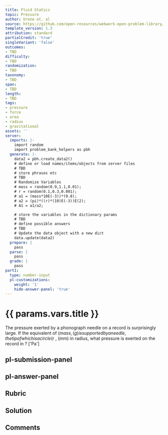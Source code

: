 ```yaml
---
title: Fluid Statics
topic: Pressure
author: Urone et. al
source: https://github.com/open-resources/webwork-open-problem-library/tree/master/Contrib/BrockPhysics/College_Physics_Urone/11.Fluid_Statics/NU_U17-11-03-002.pg
template_version: 1.3
attribution: standard
partialCredit: 'true'
singleVariant: 'false'
outcomes:
- TBD
difficulty:
- TBD
randomization:
- TBD
taxonomy:
- TBD
span:
- TBD
length:
- TBD
tags:
- pressure
- force
- area
- radius
- gravitational
assets: ''
server:
  imports: |-
    import random
    import problem_bank_helpers as pbh
  generate: |-
    data2 = pbh.create_data2()
    # define or load names/items/objects from server files
    # TBD
    # store phrases etc
    # TBD
    # Randomize Variables
    # mass = random(0.9,1.1,0.01);
    # r = random(0.1,0.3,0.001);
    # a1 = (mass*10E(-3))*(9.8);
    # a2 = (pi)*((r)*(10)E(-3))E(2);
    # A1 = a1/a2;

    # store the variables in the dictionary params
    # TBD
    # define possible answers
    # TBD
    # Update the data object with a new dict
    data.update(data2)
  prepare: |
    pass
  parse: |
    pass
  grade: |
    pass
part1:
  type: number-input
  pl-customizations:
    weight: '1'
    hide-answer-panel: 'true'
---
```


# {{ params.vars.title }} 


The pressure exerted by a phonograph needle on a record is surprisingly large. If the equivalent of ($mass , (g) is supported by a needle, the tip of which is a circle ($r , (mm) in radius, what pressure is exerted on the record in  ?
['Pa']

## pl-submission-panel 


## pl-answer-panel 


## Rubric 


## Solution 


## Comments 


